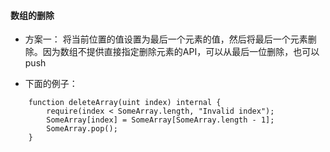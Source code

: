 #### 数组的删除

- 方案一： 将当前位置的值设置为最后一个元素的值，然后将最后一个元素删除。因为数组不提供直接指定删除元素的API，可以从最后一位删除，也可以push

- 下面的例子：

``` Solidity
    function deleteArray(uint index) internal {
        require(index < SomeArray.length, "Invalid index");
        SomeArray[index] = SomeArray[SomeArray.length - 1];
        SomeArray.pop();
    } 
```